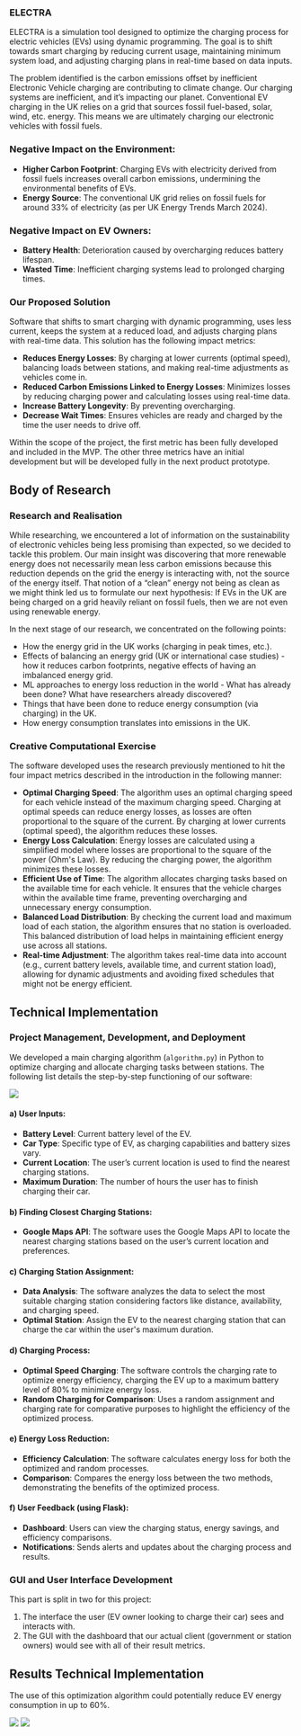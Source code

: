 ### ELECTRA

ELECTRA is a simulation tool designed to optimize the charging process for electric vehicles (EVs) using dynamic programming. The goal is to shift
towards smart charging by reducing current usage, maintaining minimum system load, and adjusting charging plans in real-time based on data inputs.

The problem identified is the carbon emissions offset by inefficient Electronic Vehicle charging are contributing to climate change. Our charging systems are inefficient, and it’s impacting our planet. Conventional EV charging in the UK relies on a grid that sources fossil fuel-based, solar, wind, etc. energy. This means we are ultimately charging our electronic vehicles with fossil fuels.

### Negative Impact on the Environment:
- **Higher Carbon Footprint**: Charging EVs with electricity derived from fossil fuels increases overall carbon emissions, undermining the environmental benefits of EVs.
- **Energy Source**: The conventional UK grid relies on fossil fuels for around 33% of electricity (as per UK Energy Trends March 2024).

### Negative Impact on EV Owners:
- **Battery Health**: Deterioration caused by overcharging reduces battery lifespan.
- **Wasted Time**: Inefficient charging systems lead to prolonged charging times.

### Our Proposed Solution
Software that shifts to smart charging with dynamic programming, uses less current, keeps the system at a reduced load, and adjusts charging plans with real-time data. This solution has the following impact metrics:
- **Reduces Energy Losses**: By charging at lower currents (optimal speed), balancing loads between stations, and making real-time adjustments as vehicles come in.
- **Reduced Carbon Emissions Linked to Energy Losses**: Minimizes losses by reducing charging power and calculating losses using real-time data.
- **Increase Battery Longevity**: By preventing overcharging.
- **Decrease Wait Times**: Ensures vehicles are ready and charged by the time the user needs to drive off.

Within the scope of the project, the first metric has been fully developed and included in the MVP. The other three metrics have an initial development but will be developed fully in the next product prototype.

## Body of Research

### Research and Realisation
While researching, we encountered a lot of information on the sustainability of electronic vehicles being less promising than expected, so we decided to tackle this problem. Our main insight was discovering that more renewable energy does not necessarily mean less carbon emissions because this reduction depends on the grid the energy is interacting with, not the source of the energy itself. That notion of a “clean” energy not being as clean as we might think led us to formulate our next hypothesis: If EVs in the UK are being charged on a grid heavily reliant on fossil fuels, then we are not even using renewable energy.

In the next stage of our research, we concentrated on the following points:
- How the energy grid in the UK works (charging in peak times, etc.).
- Effects of balancing an energy grid (UK or international case studies) - how it reduces carbon footprints, negative effects of having an imbalanced energy grid.
- ML approaches to energy loss reduction in the world - What has already been done? What have researchers already discovered?
- Things that have been done to reduce energy consumption (via charging) in the UK.
- How energy consumption translates into emissions in the UK.

### Creative Computational Exercise
The software developed uses the research previously mentioned to hit the four impact metrics described in the introduction in the following manner:
- **Optimal Charging Speed**: The algorithm uses an optimal charging speed for each vehicle instead of the maximum charging speed. Charging at optimal speeds can reduce energy losses, as losses are often proportional to the square of the current. By charging at lower currents (optimal speed), the algorithm reduces these losses.
- **Energy Loss Calculation**: Energy losses are calculated using a simplified model where losses are proportional to the square of the power (Ohm's Law). By reducing the charging power, the algorithm minimizes these losses.
- **Efficient Use of Time**: The algorithm allocates charging tasks based on the available time for each vehicle. It ensures that the vehicle charges within the available time frame, preventing overcharging and unnecessary energy consumption.
- **Balanced Load Distribution**: By checking the current load and maximum load of each station, the algorithm ensures that no station is overloaded. This balanced distribution of load helps in maintaining efficient energy use across all stations.
- **Real-time Adjustment**: The algorithm takes real-time data into account (e.g., current battery levels, available time, and current station load), allowing for dynamic adjustments and avoiding fixed schedules that might not be energy efficient.

## Technical Implementation

### Project Management, Development, and Deployment
We developed a main charging algorithm (`algorithm.py`) in Python to optimize charging and allocate charging tasks between stations. The following list details the step-by-step functioning of our software:

![ ](/Images/algorithmstructure.jpeg)

#### a) User Inputs:
- **Battery Level**: Current battery level of the EV.
- **Car Type**: Specific type of EV, as charging capabilities and battery sizes vary.
- **Current Location**: The user’s current location is used to find the nearest charging stations.
- **Maximum Duration**: The number of hours the user has to finish charging their car.

#### b) Finding Closest Charging Stations:
- **Google Maps API**: The software uses the Google Maps API to locate the nearest charging stations based on the user’s current location and preferences.

#### c) Charging Station Assignment:
- **Data Analysis**: The software analyzes the data to select the most suitable charging station considering factors like distance, availability, and charging speed.
- **Optimal Station**: Assign the EV to the nearest charging station that can charge the car within the user's maximum duration.

#### d) Charging Process:
- **Optimal Speed Charging**: The software controls the charging rate to optimize energy efficiency, charging the EV up to a maximum battery level of 80% to minimize energy loss.
- **Random Charging for Comparison**: Uses a random assignment and charging rate for comparative purposes to highlight the efficiency of the optimized process.

#### e) Energy Loss Reduction:
- **Efficiency Calculation**: The software calculates energy loss for both the optimized and random processes.
- **Comparison**: Compares the energy loss between the two methods, demonstrating the benefits of the optimized process.

#### f) User Feedback (using Flask):
- **Dashboard**: Users can view the charging status, energy savings, and efficiency comparisons.
- **Notifications**: Sends alerts and updates about the charging process and results.

### GUI and User Interface Development
This part is split in two for this project: 
1. The interface the user (EV owner looking to charge their car) sees and interacts with.
2. The GUI with the dashboard that our actual client (government or station owners) would see with all of their result metrics.

## Results  Technical Implementation
The use of this optimization algorithm could potentially reduce EV energy consumption in up to 60%.

![ ](/Images/chargingstations.png)
![ ](/Images/energylosses.png)
